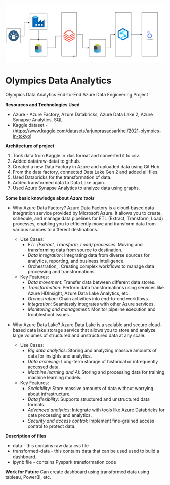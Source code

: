 ![Project Architecture](https://github.com/rishkhandelwal/OlampicsData-DataEngineering/blob/main/archiOlym.png)
# Olympics Data Analytics
Olympics Data Analytics End-to-End Azure Data Engineering Project

**Resources and Technologies Used**
- Azure - Azure Factory, Azure Databricks, Azure Data Lake 2, Azure Synapse Analytics, SQL
- Kaggle dataset - (https://www.kaggle.com/datasets/arjunprasadsarkhel/2021-olympics-in-tokyo)

**Architecture of project**
1. Took data from Kaggle in xlxs format and converted it to csv.
2. Added data(raw-data) to github.
3. Created a new Data Factory in Azure and uploaded data using Git Hub.
4. From the data factory, connected Data Lake Gen 2 and added all files.
5. Used Databricks for the transformation of data.
6. Added transformed data to Data Lake again.
7. Used Azure Synapse Analytics to analyze data using graphs.

**Some basic knowledge about _Azure tools_**
- Why Azure Data Factory?
  Azure Data Factory is a cloud-based data integration service provided by Microsoft Azure. It allows you to create, schedule, and manage data pipelines
  for ETL (Extract, Transform, Load) processes, enabling you to efficiently move and transform data from various sources to different destinations.
  - Use Cases:
    - _ETL (Extract, Transform, Load) processes_: Moving and transforming data from source to destination.
    - _Data integration_: Integrating data from diverse sources for analytics, reporting, and business intelligence.
    - Orchestration_: Creating complex workflows to manage data processing and transformations.
  - Key Features:
    - _Data movement_: Transfer data between different data stores.
    - _Transformation_: Perform data transformations using services like Azure HDInsight, Azure Data Lake Analytics, etc.
    - _Orchestration_: Chain activities into end-to-end workflows.
    - _Integration_: Seamlessly integrates with other Azure services.
    - _Monitoring and management_: Monitor pipeline execution and troubleshoot issues.

- Why Azure Data Lake?
  Azure Data Lake is a scalable and secure cloud-based data lake storage service that allows you to store and analyze large volumes of structured and
  unstructured data at any scale.
  - Use Cases:
    - _Big data analytics_: Storing and analyzing massive amounts of data for insights and analytics.
    - _Data archiving_: Long-term storage of historical or infrequently accessed data.
    - _Machine learning and AI_: Storing and processing data for training machine learning models.
  - Key Features:
    - _Scalability_: Store massive amounts of data without worrying about infrastructure.
    - _Data flexibility_: Supports structured and unstructured data formats.
    - _Advanced analytics_: Integrate with tools like Azure Databricks for data processing and analytics.
    - _Security and access control_: Implement fine-grained access control to protect data.
 
**Description of files**
- data - this contains raw data cvs file
- transformed-data - this contains data that can be used used to build a dashboard.
- ipynb file - contains Pyspark transformation code

**Work for Future**
Can create dashboard using transformed data using tableau, PowerBI, etc.


